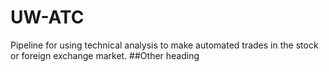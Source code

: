 # UW-ATC
Pipeline for using technical analysis to make automated trades in the stock or foreign exchange market.
##Other heading

